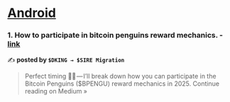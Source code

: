 
<h1><a href=https://medium.com/tag/android/recommended target="_blank" rel="noopener noreferrer">Android</a></h1>
<h3>1. How to participate in bitcoin penguins reward mechanics. - <a href="https://medium.com/@houseme25/how-to-participate-in-bitcoin-penguins-reward-mechanics-f99cc0f929f8?source=rss------android-5" target="_blank" rel="noopener noreferrer">link</a></h3>

✍️ **posted by `$DKING → $SIRE Migration`**

<blockquote>Perfect timing 🐧✨ — I’ll break down how you can participate in the Bitcoin Penguins ($BPENGU) reward mechanics in 2025.
Continue reading on Medium »</blockquote>

